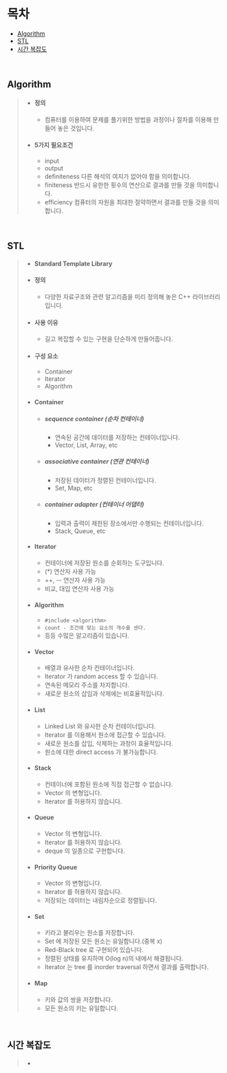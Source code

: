 # 목차
- [Algorithm](#algorithm)
- [STL](#stl)
- [시간 복잡도](#시간-복잡도)

<br>

## Algorithm
> - #### 정의
>   - 컴퓨터를 이용하여 문제를 풀기위한 방법을 과정이나 절차를 이용해 만들어 놓은 것입니다.
> - #### 5가지 필요조건
>   - input
>   - output
>   - definiteness 다른 해석의 여지가 없어야 함을 의미합니다.
>   - finiteness 반드시 유한한 횟수의 연산으로 결과를 만들 것을 의미합니다.
>   - efficiency 컴퓨터의 자원을 최대한 절약하면서 결과를 만들 것을 의미합니다.
<br>

## STL
> - #### Standard Template Library
> - #### 정의
>   - 다양한 자료구조와 관련 알고리즘을 미리 정의해 놓은 C++ 라이브러리입니다.
> - #### 사용 이유
>   - 길고 복잡할 수 있는 구현을 단순하게 만들어줍니다.
> - #### 구성 요소
>   - Container
>   - Iterator
>   - Algorithm
> - #### Container
>   - ##### sequence container (순차 컨테이너)
>       - 연속된 공간에 데이터를 저장하는 컨테이너입니다.
>       - Vector, List, Array, etc
>   - ##### associative container (연관 컨테이너)
>       - 저장된 데이터가 정렬된 컨테이너입니다.
>       - Set, Map, etc
>   - ##### container adapter (컨테이너 어댑터)
>       - 입력과 출력이 제한된 장소에서만 수행되는 컨테이너입니다.
>       - Stack, Queue, etc
> - #### Iterator
>   - 컨테이너에 저장된 원소를 순회하는 도구입니다.
>   - (*) 연산자 사용 가능
>   - ++, -- 연산자 사용 가능
>   - 비교, 대입 연산자 사용 가능
> - #### Algorithm
>   - `#include <algorithm>`
>   - `count - 조건에 맞는 요소의 개수를 센다.`
>   - 등등 수많은 알고리즘이 있습니다.
> - #### Vector
>   - 배열과 유사한 순차 컨테이너입니다.
>   - Iterator 가 random access 할 수 있습니다.
>   - 연속된 메모리 주소를 차지합니다.
>   - 새로운 원소의 삽임과 삭제에는 비효율적입니다.
> - #### List
>   - Linked List 와 유사한 순차 컨테이너입니다.
>   - Iterator 를 이용해서 원소에 접근할 수 있습니다.
>   - 새로운 원소를 삽입, 삭제하는 과정이 효율적입니다.
>   - 원소에 대한 direct access 가 불가능합니다.
> - #### Stack
>   - 컨테이너에 포함된 원소에 직접 접근할 수 없습니다.
>   - Vector 의 변형입니다.
>   - Iterator 를 허용하지 않습니다.
> - #### Queue
>   - Vector 의 변형입니다.
>   - Iterator 를 허용하지 않습니다.
>   - deque 의 일종으로 구현합니다.
> - #### Priority Queue
>   - Vector 의 변형입니다.
>   - Iterator 를 허용하지 않습니다.
>   - 저장되는 데이터는 내림차순으로 정렬됩니다.
> - #### Set
>   - 키라고 불리우는 원소를 저장합니다.
>   - Set 에 저장된 모든 원소는 유일합니다.(중복 x)
>   - Red-Black tree 로 구현되어 있습니다.
>   - 정렬된 상태를 유지하며 O(log n)의 내에서 해결됩니다.
>   - Iterator 는 tree 를 inorder traversal 하면서 결과를 출력합니다.
> - #### Map
>   - 키와 값의 쌍을 저장합니다.
>   - 모든 원소의 키는 유일합니다.

<br>

## 시간 복잡도
> - #### 